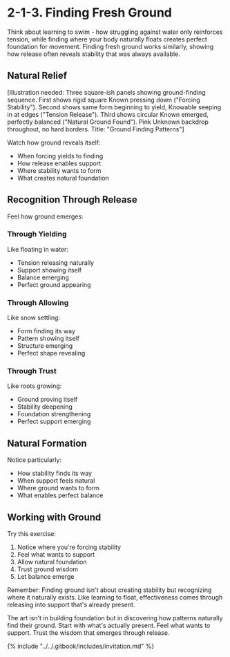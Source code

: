 # 2-1-3. Finding Fresh Ground

Think about learning to swim - how struggling against water only reinforces tension, while finding where your body naturally floats creates perfect foundation for movement. Finding fresh ground works similarly, showing how release often reveals stability that was always available.

## Natural Relief

\[Illustration needed: Three square-ish panels showing ground-finding sequence. First shows rigid square Known pressing down ("Forcing Stability"). Second shows same form beginning to yield, Knowable seeping in at edges ("Tension Release"). Third shows circular Known emerged, perfectly balanced ("Natural Ground Found"). Pink Unknown backdrop throughout, no hard borders. Title: "Ground Finding Patterns"]

Watch how ground reveals itself:

* When forcing yields to finding
* How release enables support
* Where stability wants to form
* What creates natural foundation

## Recognition Through Release

Feel how ground emerges:

### Through Yielding

Like floating in water:

* Tension releasing naturally
* Support showing itself
* Balance emerging
* Perfect ground appearing

### Through Allowing

Like snow settling:

* Form finding its way
* Pattern showing itself
* Structure emerging
* Perfect shape revealing

### Through Trust

Like roots growing:

* Ground proving itself
* Stability deepening
* Foundation strengthening
* Perfect support emerging

## Natural Formation

Notice particularly:

* How stability finds its way
* When support feels natural
* Where ground wants to form
* What enables perfect balance

## Working with Ground

Try this exercise:

1. Notice where you're forcing stability
2. Feel what wants to support
3. Allow natural foundation
4. Trust ground wisdom
5. Let balance emerge

Remember: Finding ground isn't about creating stability but recognizing where it naturally exists. Like learning to float, effectiveness comes through releasing into support that's already present.

The art isn't in building foundation but in discovering how patterns naturally find their ground. Start with what's actually present. Feel what wants to support. Trust the wisdom that emerges through release.

{% include "../../.gitbook/includes/invitation.md" %}

